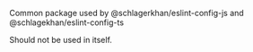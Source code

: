 Common package used by @schlagerkhan/eslint-config-js and @schlagekhan/eslint-config-ts

Should not be used in itself.
